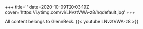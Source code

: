 +++
title=''
date=2020-10-09T20:03:19Z
cover='https://i.ytimg.com/vi/LNvztVWA-z8/hqdefault.jpg'
+++

All content belongs to GlennBeck.
{{< youtube LNvztVWA-z8 >}}
